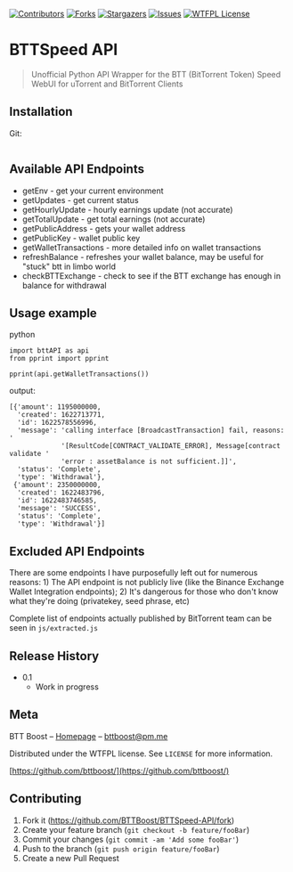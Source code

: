 [![Contributors][contributors-shield]][contributors-url]
[![Forks][forks-shield]][forks-url]
[![Stargazers][stars-shield]][stars-url]
[![Issues][issues-shield]][issues-url]
[![WTFPL License][license-shield]][license-url]

# BTTSpeed API
> Unofficial Python API Wrapper for the BTT (BitTorrent Token) Speed WebUI for uTorrent and BitTorrent Clients

## Installation

Git:

```git clone https://github.com/BTTBoost/BTTSpeed-API.git
```
## Available API Endpoints

* getEnv - get your current environment
* getUpdates - get current status
* getHourlyUpdate - hourly earnings update (not accurate)
* getTotalUpdate - get total earnings (not accurate)
* getPublicAddress - gets your wallet address
* getPublicKey - wallet public key
* getWalletTransactions - more detailed info on wallet transactions
* refreshBalance - refreshes your wallet balance, may be useful for "stuck" btt in limbo world
* checkBTTExchange - check to see if the BTT exchange has enough in balance for withdrawal

## Usage example

python

```
import bttAPI as api
from pprint import pprint

pprint(api.getWalletTransactions())
```

output:
```
[{'amount': 1195000000,
  'created': 1622713771,
  'id': 1622578556996,
  'message': 'calling interface [BroadcastTransaction] fail, reasons: '
             '[ResultCode[CONTRACT_VALIDATE_ERROR], Message[contract validate '
             'error : assetBalance is not sufficient.]]',
  'status': 'Complete',
  'type': 'Withdrawal'},
 {'amount': 2350000000,
  'created': 1622483796,
  'id': 1622483746585,
  'message': 'SUCCESS',
  'status': 'Complete',
  'type': 'Withdrawal'}]
```

## Excluded API Endpoints
There are some endpoints I have purposefully left out for numerous reasons: 1) The API endpoint is not publicly live (like the Binance Exchange Wallet Integration endpoints); 2) It's dangerous for those who don't know what they're doing (privatekey, seed phrase, etc)

Complete list of endpoints actually published by BitTorrent team can be seen in ``js/extracted.js``


## Release History

* 0.1
    * Work in progress

## Meta

BTT Boost – [Homepage](https://bttboost.com) – bttboost@pm.me

Distributed under the WTFPL license. See ``LICENSE`` for more information.

[https://github.com/bttboost/](https://github.com/bttboost/)

## Contributing

1. Fork it (<https://github.com/BTTBoost/BTTSpeed-API/fork>)
2. Create your feature branch (`git checkout -b feature/fooBar`)
3. Commit your changes (`git commit -am 'Add some fooBar'`)
4. Push to the branch (`git push origin feature/fooBar`)
5. Create a new Pull Request










[contributors-shield]: https://img.shields.io/github/contributors/bttboost/BTTSpeed-API.svg?style=for-the-badge
[contributors-url]: https://github.com/bttboost/BTTSpeed-API/graphs/contributors
[forks-shield]: https://img.shields.io/github/forks/bttboost/BTTSpeed-API.svg?style=for-the-badge
[forks-url]: https://github.com/bttboost/BTTSpeed-API/network/members
[stars-shield]: https://img.shields.io/github/stars/bttboost/BTTSpeed-API.svg?style=for-the-badge
[stars-url]: https://github.com/bttboost/BTTSpeed-API/stargazers
[issues-shield]: https://img.shields.io/github/issues/bttboost/BTTSpeed-API.svg?style=for-the-badge
[issues-url]: https://github.com/bttboost/BTTSpeed-API/issues
[license-shield]: https://img.shields.io/github/license/bttboost/BTTSpeed-API.svg?style=for-the-badge
[license-url]: https://github.com/BTTBoost/BTTSpeed-API/blob/main/LICENSE
[product-screenshot]: images/screenshot.png